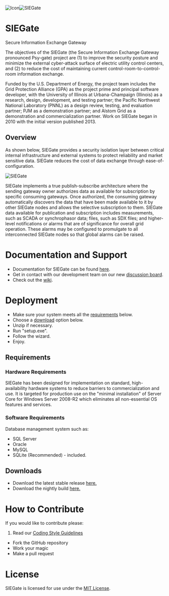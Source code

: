 ![Icon](http://www.gridprotectionalliance.org/images/products/icons%2064/SIEGate.png)![SIEGate](http://www.gridprotectionalliance.org/images/products/SIEGate.png)
# SIEGate
Secure Information Exchange Gateway

The objectives of the SIEGate (the Secure Information Exchange Gateway pronounced Psy-gate) project are (1) to improve the security posture and minimize the external cyber-attack surface of electric utility control centers, and (2) to reduce the cost of maintaining current control-room-to-control-room information exchange.

Funded by the U.S. Department of Energy, the project team includes the Grid Protection Alliance (GPA) as the project prime and principal software developer, with the University of Illinois at Urbana-Champaign (Illinois) as a research, design, development, and testing partner; the Pacific Northwest National Laboratory (PNNL) as a design review, testing, and evaluation partner; PJM as a demonstration partner; and Alstom Grid as a demonstration and commercialization partner. Work on SIEGate began in 2010 with the initial version published 2013.

## Overview

As shown below, SIEGate provides a security isolation layer between critical internal infrastructure and external systems to protect reliability and market sensitive data. SIEGate reduces the cost of data exchange through ease-of-configuration.

![SIEGate](https://www.gridprotectionalliance.org/docs/products/siegate/SIEGateUseCase.png)

SIEGate implements a true publish-subscribe architecture where the sending gateway owner authorizes data as available for subscription by specific consuming gateways. Once authorized, the consuming gateway automatically discovers the data that have been made available to it by other SIEGate nodes and allows the selective subscription to them. SIEGate data available for publication and subscription includes measurements, such as SCADA or synchrophasor data; files, such as SDX files; and higher-level notifications or alarms that are of significance for overall grid operation. These alarms may be configured to promulgate to all interconnected SIEGate nodes so that global alarms can be raised.

# Documentation and Support
* Documentation for SIEGate can be found [here](https://github.com/GridProtectionAlliance/SIEGate/blob/master/Source/Documentation/wiki/SIEGate_Documentation.md).
* Get in contact with our development team on our new [discussion board](http://discussions.gridprotectionalliance.org/c/gpa-products/siegate).
* Check out the [wiki](https://gridprotectionalliance.org/wiki/doku.php?id=siegate:overview).

# Deployment

* Make sure your system meets all the [requirements](#requirements) below.
* Choose a [download](#downloads) option below.
* Unzip if necessary.
* Run "setup.exe".
* Follow the wizard.
* Enjoy.

## Requirements

### Hardware Requirements

SIEGate has been designed for implementation on standard, high-availability hardware systems to reduce barriers to commercialization and use. It is targeted for production use on the "minimal installation" of Server Core for Windows Server 2008-R2 which eliminates all non-essential OS features and services.

### Software Requirements

Database management system such as:
* SQL Server
* Oracle
* MySQL
* SQLite (Recommended) - included.

## Downloads
* Download the latest stable release [here.](http://siegate.codeplex.com/downloads/get/859784)
* Download the nightly build [here.](http://www.gridprotectionalliance.org/nightlybuilds/SIEGate/Beta/SIEGate.Installs.zip)

# How to Contribute
If you would like to contribute please:

1. Read our [Coding Style Guidelines](https://www.gridprotectionalliance.org/docs/GPA_Coding_Guidelines_2011_03.pdf)
* Fork the GitHub repository
* Work your magic
* Make a pull request

# License

SIEGate is licensed for use under the [MIT License](https://github.com/GridProtectionAlliance/SIEGate/blob/master/LICENSE.txt).
